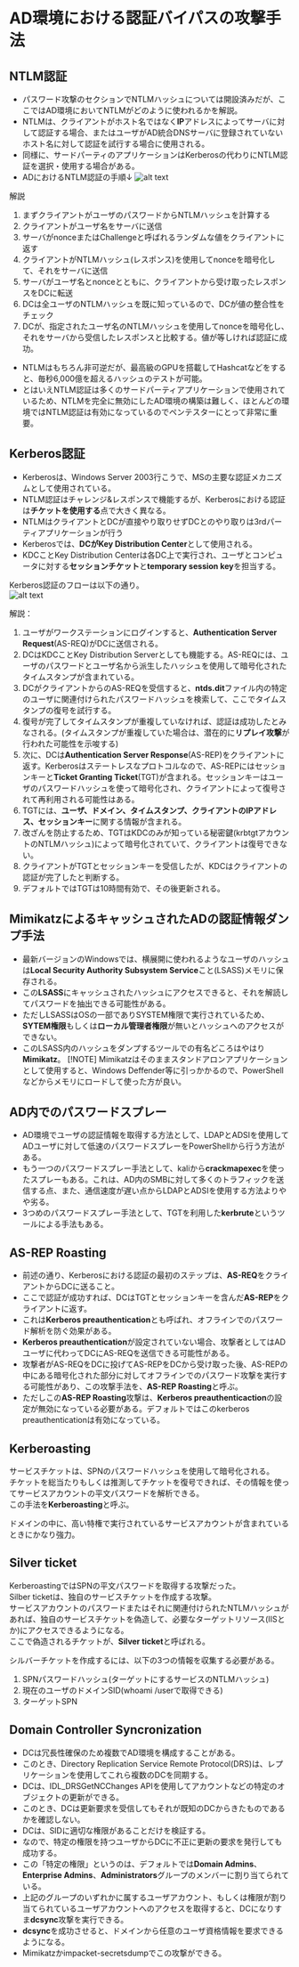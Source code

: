 # AD環境における認証バイパスの攻撃手法

## NTLM認証
- パスワード攻撃のセクションでNTLMハッシュについては開設済みだが、ここではAD環境においてNTLMがどのように使われるかを解説。
- NTLMは、クライアントがホスト名ではなく**IP**アドレスによってサーバに対して認証する場合、またはユーザがAD統合DNSサーバに登録されていないホスト名に対して認証を試行する場合に使用される。
- 同様に、サードパーティのアプリケーションはKerberosの代わりにNTLM認証を選択・使用する場合がある。
- ADにおけるNTLM認証の手順↓
![alt text](image.png)  
  
解説  
1. まずクライアントがユーザのパスワードからNTLMハッシュを計算する
2. クライアントがユーザ名をサーバに送信
3. サーバがnonceまたはChallengeと呼ばれるランダムな値をクライアントに返す
4. クライアントがNTLMハッシュ(レスポンス)を使用してnonceを暗号化して、それをサーバに送信
5. サーバがユーザ名とnonceとともに、クライアントから受け取ったレスポンスをDCに転送
6. DCは全ユーザのNTLMハッシュを既に知っているので、DCが値の整合性をチェック
7. DCが、指定されたユーザ名のNTLMハッシュを使用してnonceを暗号化し、それをサーバから受信したレスポンスと比較する。値が等しければ認証に成功。
  
  
- NTLMはもちろん非可逆だが、最高級のGPUを搭載してHashcatなどをすると、毎秒6,000億を超えるハッシュのテストが可能。
- とはいえNTLM認証は多くのサードパーティアプリケーションで使用されているため、NTLMを完全に無効にしたAD環境の構築は難しく、ほとんどの環境ではNTLM認証は有効になっているのでペンテスターにとって非常に重要。



## Kerberos認証
- Kerberosは、Windows Server 2003行こうで、MSの主要な認証メカニズムとして使用されている。
- NTLM認証はチャレンジ&レスポンスで機能するが、Kerberosにおける認証は**チケットを使用する**点で大きく異なる。
- NTLMはクライアントとDCが直接やり取りせずDCとのやり取りは3rdパーティアプリケーションが行う
- Kerberosでは、**DCがKey Distribution Center**として使用される。
- KDCことKey Distribution Centerは各DC上で実行され、ユーザとコンピュータに対する**セッションチケット**と**temporary session key**を担当する。
  
  
Kerberos認証のフローは以下の通り。  
![alt text](image2.png)  
  
解説：  
1. ユーザがワークステーションにログインすると、**Authentication Server Request**(AS-REQ)がDCに送信される。
2. DCはKDCことKey Distribution Serverとしても機能する。AS-REQには、ユーザのパスワードとユーザ名から派生したハッシュを使用して暗号化されたタイムスタンプが含まれている。
3. DCがクライアントからのAS-REQを受信すると、**ntds.dit**ファイル内の特定のユーザに関連付けられたパスワードハッシュを検索して、ここでタイムスタンプの復号を試行する。
4. 復号が完了してタイムスタンプが重複していなければ、認証は成功したとみなされる。(タイムスタンプが重複していた場合は、潜在的に**リプレイ攻撃**が行われた可能性を示唆する)
5. 次に、DCは**Authentication Server Response**(AS-REP)をクライアントに返す。Kerberosはステートレスなプロトコルなので、AS-REPにはセッションキーと**Ticket Granting Ticket**(TGT)が含まれる。セッションキーはユーザのパスワードハッシュを使って暗号化され、クライアントによって復号されて再利用される可能性はある。
6. TGTには、**ユーザ、ドメイン、タイムスタンプ、クライアントのIPアドレス、セッションキー**に関する情報が含まれる。
7. 改ざんを防止するため、TGTはKDCのみが知っている秘密鍵(krbtgtアカウントのNTLMハッシュ)によって暗号化されていて、クライアントは復号できない。
8. クライアントがTGTとセッションキーを受信したが、KDCはクライアントの認証が完了したと判断する。
9. デフォルトではTGTは10時間有効で、その後更新される。


## MimikatzによるキャッシュされたADの認証情報ダンプ手法

- 最新バージョンのWindowsでは、横展開に使われるようなユーザのハッシュは**Local Security Authority Subsystem Service**こと(LSASS)メモリに保存される。
- この**LSASS**にキャッシュされたハッシュにアクセスできると、それを解読してパスワードを抽出できる可能性がある。
- ただしLSASSはOSの一部でありSYSTEM権限で実行されているため、**SYTEM権限**もしくは**ローカル管理者権限**が無いとハッシュへのアクセスができない。
- このLSASS内のハッシュをダンプするツールでの有名どころはやはり**Mimikatz**。
 [!NOTE] Mimikatzはそのままスタンドアロンアプリケーションとして使用すると、Windows Deffender等に引っかかるので、PowerShellなどからメモリにロードして使った方が良い。

 ## AD内でのパスワードスプレー
- AD環境でユーザの認証情報を取得する方法として、LDAPとADSIを使用してADユーザに対して低速のパスワードスプレーをPowerShellから行う方法がある。
- もう一つのパスワードスプレー手法として、kaliから**crackmapexec**を使ったスプレーもある。これは、AD内のSMBに対して多くのトラフィックを送信する点、また、通信速度が遅い点からLDAPとADSIを使用する方法よりやや劣る。
- 3つめのパスワードスプレー手法として、TGTを利用した**kerbrute**というツールによる手法もある。

## AS-REP Roasting

- 前述の通り、Kerberosにおける認証の最初のステップは、**AS-REQ**をクライアントからDCに送ること。  
- ここで認証が成功すれば、DCはTGTとセッションキーを含んだ**AS-REP**をクライアントに返す。
- これは**Kerberos preauthentication**とも呼ばれ、オフラインでのパスワード解析を防ぐ効果がある。
- **Kerberos preauthentication**が設定されていない場合、攻撃者としてはADユーザに代わってDCにAS-REQを送信できる可能性がある。
- 攻撃者がAS-REQをDCに投げてAS-REPをDCから受け取った後、AS-REPの中にある暗号化された部分に対してオフラインでのパスワード攻撃を実行する可能性があり、この攻撃手法を、**AS-REP Roasting**と呼ぶ。
- ただしこの**AS-REP Roasting**攻撃は、**Kerberos preauthenticaction**の設定が無効になっている必要がある。デフォルトではこのkerberos preauthenticationは有効になっている。


## Kerberoasting
サービスチケットは、SPNのパスワードハッシュを使用して暗号化される。  
チケットを総当たりもしくは推測してチケットを復号できれば、その情報を使ってサービスアカウントの平文パスワードを解析できる。  
この手法を**Kerberoasting**と呼ぶ。  
  
ドメインの中に、高い特権で実行されているサービスアカウントが含まれているときにかなり強力。

## Silver ticket
KerberoastingではSPNの平文パスワードを取得する攻撃だった。  
Silber ticketは、独自のサービスチケットを作成する攻撃。  
サービスアカウントのパスワードまたはそれに関連付けられたNTLMハッシュがあれば、独自のサービスチケットを偽造して、必要なターゲットリソース(IISとか)にアクセスできるようになる。  
ここで偽造されるチケットが、**Silver ticket**と呼ばれる。  
  
シルバーチケットを作成するには、以下の3つの情報を収集する必要がある。  
1. SPNパスワードハッシュ(ターゲットにするサービスのNTLMハッシュ)
2. 現在のユーザのドメインSID(whoami /userで取得できる)
3. ターゲットSPN

## Domain Controller Syncronization

- DCは冗長性確保のため複数でAD環境を構成することがある。
- このとき、Directory Replication Service Remote Protocol(DRS)は、レプリケーションを使用してこれら複数のDCを同期する。
- DCは、IDL_DRSGetNCChanges APIを使用してアカウントなどの特定のオブジェクトの更新ができる。
- このとき、DCは更新要求を受信してもそれが既知のDCからきたものであるかを確認しない。
- DCは、SIDに適切な権限があることだけを検証する。
- なので、特定の権限を持つユーザからDCに不正に更新の要求を発行しても成功する。
- この「特定の権限」というのは、デフォルトでは**Domain Admins**、**Enterprise Admins**、**Administrators**グループのメンバーに割り当てられている。
- 上記のグループのいずれかに属するユーザアカウント、もしくは権限が割り当てられているユーザアカウントへのアクセスを取得すると、DCになりすま**dcsync**攻撃を実行できる。
- **dcsync**を成功させると、ドメインから任意のユーザ資格情報を要求できるようになる。
- Mimikatzかimpacket-secretsdumpでこの攻撃ができる。
